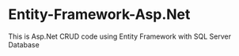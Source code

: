 # Entity-Framework-Asp.Net
This is Asp.Net CRUD code using Entity Framework with SQL Server Database 
